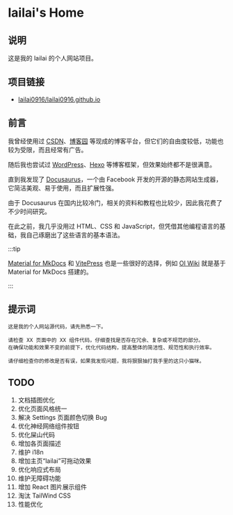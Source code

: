 # lailai's Home

## 说明

这是我的 lailai 的个人网站项目。

## 项目链接

- [lailai0916/lailai0916.github.io](https://github.com/lailai0916/lailai0916.github.io)

## 前言

我曾经使用过 [CSDN](https://www.csdn.net)、[博客园](https://www.cnblogs.com) 等现成的博客平台，但它们的自由度较低，功能也较为受限，而且经常有广告。

随后我也尝试过 [WordPress](https://wordpress.org)、[Hexo](https://hexo.io) 等博客框架，但效果始终都不是很满意。

直到我发现了 [Docusaurus](https://docusaurus.io)，一个由 Facebook 开发的开源的静态网站生成器，它简洁美观、易于使用，而且扩展性强。

由于 Docusaurus 在国内比较冷门，相关的资料和教程也比较少，因此我花费了不少时间研究。

在此之前，我几乎没用过 HTML、CSS 和 JavaScript，但凭借其他编程语言的基础，我自己琢磨出了这些语言的基本语法。

:::tip

[Material for MkDocs](https://squidfunk.github.io/mkdocs-material/) 和 [VitePress](https://vitepress.dev) 也是一些很好的选择，例如 [OI Wiki](https://oi-wiki.org) 就是基于 Material for MkDocs 搭建的。

:::

## 提示词

```text title="初始化"
这是我的个人网站源代码，请先熟悉一下。
```

```text title="代码优化"
请检查 XX 页面中的 XX 组件代码，仔细查找是否存在冗余、复杂或不规范的部分。
在确保功能和效果不变的前提下，优化代码结构，提高整体的简洁性、规范性和执行效率。
```

```text title="修改检查"
请仔细检查你的修改是否有误，如果我发现问题，我将狠狠抽打我手里的这只小猫咪。
```

## TODO

1. 文档插图优化
2. 优化页面风格统一
3. 解决 Settings 页面颜色切换 Bug
4. 优化神经网络组件按钮
5. 优化屎山代码
6. 增加各页面描述
7. 维护 i18n
8. 增加主页“lailai”可拖动效果
9. 优化响应式布局
10. 维护无障碍功能
11. 增加 React 图片展示组件
12. 淘汰 TailWind CSS
13. 性能优化
